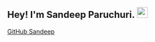 ## Hey! I'm Sandeep Paruchuri. <img src="https://media.giphy.com/media/hvRJCLFzcasrR4ia7z/giphy.gif" width="25px">

[GitHub Sandeep](https://github.com/ParuchuriSandeep)


